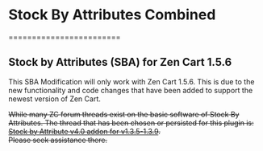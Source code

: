 # Stock By Attributes Combined
========================

## Stock by Attributes (SBA) for Zen Cart 1.5.6

This SBA Modification will only work with Zen Cart 1.5.6.
This is due to the new functionality and code changes that have been added to support the newest version of Zen Cart.

<strike>While many ZC forum threads exist on the basic software of Stock By Attributes.  The thread that has been chosen or persisted
for this plugin is: [Stock by Attribute v4.0 addon for v1.3.5-1.3.9](https://www.zen-cart.com/showthread.php?47180-Stock-by-Attribute-v4-0-addon-for-v1-3-5-1-3-9).  
Please seek assistance there.</strike>
